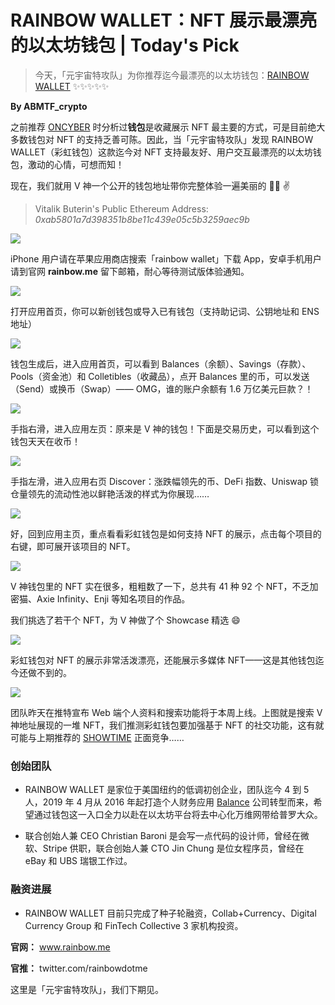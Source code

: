 # RAINBOW WALLET：NFT 展示最漂亮的以太坊钱包 | Today's Pick

> 今天，「元宇宙特攻队」为你推荐迄今最漂亮的以太坊钱包：[RAINBOW WALLET](https://www.rainbow.me/) ✨✨✨✨✨

**By ABMTF_crypto**

之前推荐 [ONCYBER](https://mp.weixin.qq.com/s/8iEY4o7bG3o3IcMKnrVeEg) 时分析过**钱包**是收藏展示 NFT 最主要的方式，可是目前绝大多数钱包对 NFT 的支持乏善可陈。因此，当「元宇宙特攻队」发现 RAINBOW WALLET（彩虹钱包）这款迄今对 NFT 支持最友好、用户交互最漂亮的以太坊钱包，激动的心情，可想而知！

现在，我们就用 V 神一个公开的钱包地址带你完整体验一遍美丽的 🌈👛 ✌️

> Vitalik Buterin's Public Ethereum Address: _0xab5801a7d398351b8be11c439e05c5b3259aec9b_

![](./cover.jpg)

iPhone 用户请在苹果应用商店搜索「rainbow wallet」下载 App，安卓手机用户请到官网 **rainbow.me** 留下邮箱，耐心等待测试版体验通知。

![](./start.jpg)

打开应用首页，你可以新创钱包或导入已有钱包（支持助记词、公钥地址和 ENS 地址）

![](./home.jpg)

钱包生成后，进入应用首页，可以看到 Balances（余额）、Savings（存款）、Pools（资金池）和 Colletibles（收藏品），点开 Balances 里的币，可以发送（Send）或换币（Swap）—— OMG，谁的账户余额有 1.6 万亿美元巨款？！

![](./history.jpg)

手指右滑，进入应用左页：原来是 V 神的钱包！下面是交易历史，可以看到这个钱包天天在收币！

![](./discover.jpg)

手指左滑，进入应用右页 Discover：涨跌幅领先的币、DeFi 指数、Uniswap 锁仓量领先的流动性池以鲜艳活泼的样式为你展现……

![](./collectibles.jpg)

好，回到应用主页，重点看看彩虹钱包是如何支持 NFT 的展示，点击每个项目的右键，即可展开该项目的 NFT。

![](./showcases.jpg)

V 神钱包里的 NFT 实在很多，粗粗数了一下，总共有 41 种 92 个 NFT，不乏加密猫、Axie Infinity、Enji 等知名项目的作品。

我们挑选了若干个 NFT，为 V 神做了个 Showcase 精选 😄

![](./multimedia.jpg)

彩虹钱包对 NFT 的展示非常活泼漂亮，还能展示多媒体 NFT——这是其他钱包迄今还做不到的。

![](./web.jpg)

团队昨天在推特宣布 Web 端个人资料和搜索功能将于本周上线。上图就是搜索 V 神地址展现的一堆 NFT，我们推测彩虹钱包要加强基于 NFT 的社交功能，这有就可能与上期推荐的 [SHOWTIME](https://mp.weixin.qq.com/s/n9jtLs7iaxpQOC1e7zLcHQ) 正面竞争……

### 创始团队

- RAINBOW WALLET 是家位于美国纽约的低调初创企业，团队迄今 4 到 5 人，2019 年 4 月从 2016 年起打造个人财务应用 [Balance](https://www.balance.io/) 公司转型而来，希望通过钱包这一入口全力以赴在以太坊平台将去中心化万维网带给普罗大众。

- 联合创始人兼 CEO Christian Baroni 是会写一点代码的设计师，曾经在微软、Stripe 供职，联合创始人兼 CTO Jin Chung 是位女程序员，曾经在 eBay 和 UBS 瑞银工作过。

### 融资进展

- RAINBOW WALLET 目前只完成了种子轮融资，Collab+Currency、Digital Currency Group 和 FinTech Collective 3 家机构投资。

**官网：** www.rainbow.me

**官推：** twitter.com/rainbowdotme

这里是「元宇宙特攻队」，我们下期见。
